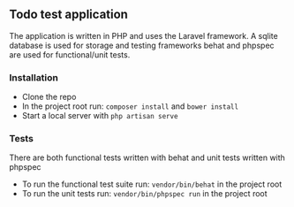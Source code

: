 ## Todo test application

The application is written in PHP and uses the Laravel framework. A sqlite database is used for storage and testing frameworks behat and phpspec are used for
functional/unit tests.

### Installation

* Clone the repo
* In the project root run: `composer install` and `bower install`
* Start a local server with `php artisan serve`


### Tests

There are both functional tests written with behat and unit tests written with phpspec
 
 * To run the functional test suite run: `vendor/bin/behat` in the project root
 * To run the unit tests run: `vendor/bin/phpspec run` in the project root
